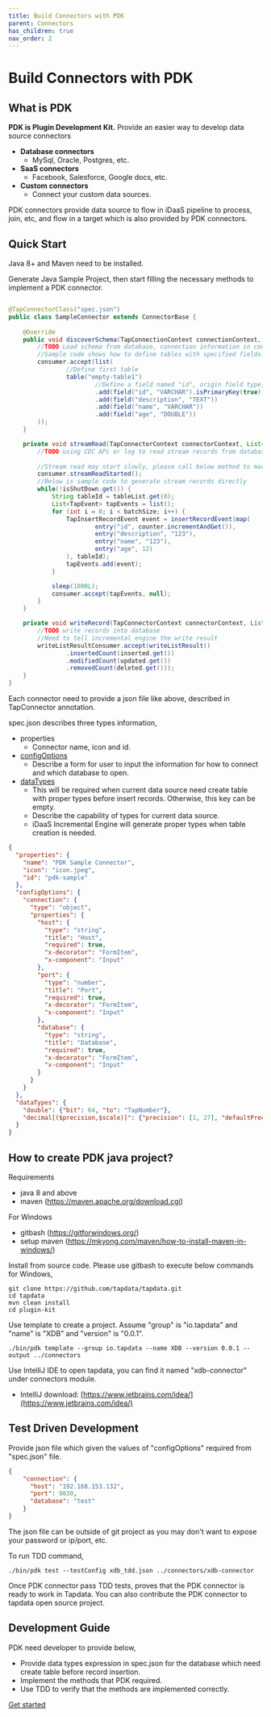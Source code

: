 ```yaml
---
title: Build Connectors with PDK
parent: Connectors
has_children: true
nav_order: 2
---
```

# Build Connectors with PDK

## What is PDK

**PDK is Plugin Development Kit.** Provide an easier way to develop data source connectors

* **Database connectors**
    * MySql, Oracle, Postgres, etc.
* **SaaS connectors**
    * Facebook, Salesforce, Google docs, etc.
* **Custom connectors**
    * Connect your custom data sources.

PDK connectors provide data source to flow in iDaaS pipeline to process, join, etc, and flow in a target which is also
provided by PDK connectors.

## Quick Start

Java 8+ and Maven need to be installed.

Generate Java Sample Project, then start filling the necessary methods to implement a PDK connector.

```java

@TapConnectorClass("spec.json")
public class SampleConnector extends ConnectorBase {
    
    @Override
    public void discoverSchema(TapConnectionContext connectionContext, Consumer<List<TapTable>> consumer) {
        //TODO Load schema from database, connection information in connectionContext#getConnectionConfig
        //Sample code shows how to define tables with specified fields.
        consumer.accept(list(
                //Define first table
                table("empty-table1")
                        //Define a field named "id", origin field type, whether is primary key and primary key position
                        .add(field("id", "VARCHAR").isPrimaryKey(true))
                        .add(field("description", "TEXT"))
                        .add(field("name", "VARCHAR"))
                        .add(field("age", "DOUBLE"))
        ));
    }

    private void streamRead(TapConnectorContext connectorContext, List<String> tableList, Object streamOffset, int batchSize, StreamReadConsumer consumer) {
        //TODO using CDC APi or log to read stream records from database, use consumer#accept to send to incremental engine.
        
        //Stream read may start slowly, please call below method to mark stream read started.  
        consumer.streamReadStarted();
        //Below is sample code to generate stream records directly
        while(!isShutDown.get()) {
            String tableId = tableList.get(0);
            List<TapEvent> tapEvents = list();
            for (int i = 0; i < batchSize; i++) {
                TapInsertRecordEvent event = insertRecordEvent(map(
                        entry("id", counter.incrementAndGet()),
                        entry("description", "123"),
                        entry("name", "123"),
                        entry("age", 12)
                ), tableId);
                tapEvents.add(event);
            }

            sleep(1000L);
            consumer.accept(tapEvents, null);
        }
    }

    private void writeRecord(TapConnectorContext connectorContext, List<TapRecordEvent> tapRecordEvents, TapTable table, Consumer<WriteListResult<TapRecordEvent>> writeListResultConsumer) {
        //TODO write records into database
        //Need to tell incremental engine the write result
        writeListResultConsumer.accept(writeListResult()
                .insertedCount(inserted.get())
                .modifiedCount(updated.get())
                .removedCount(deleted.get()));
    }
}
```

Each connector need to provide a json file like above, described in TapConnector annotation.

spec.json describes three types information,

* properties
    - Connector name, icon and id.
* [configOptions](docs/form-json-schema.md)
    - Describe a form for user to input the information for how to connect and which database to open.
* [dataTypes](docs/dataTypes.md)
    - This will be required when current data source need create table with proper types before insert records.
      Otherwise, this key can be empty.
    - Describe the capability of types for current data source.
    - iDaaS Incremental Engine will generate proper types when table creation is needed.

```json
{
  "properties": {
    "name": "PDK Sample Connector",
    "icon": "icon.jpeg",
    "id": "pdk-sample"
  },
  "configOptions": {
    "connection": {
      "type": "object",
      "properties": {
        "host": {
          "type": "string",
          "title": "Host",
          "required": true,
          "x-decorator": "FormItem",
          "x-component": "Input"
        },
        "port": {
          "type": "number",
          "title": "Port",
          "required": true,
          "x-decorator": "FormItem",
          "x-component": "Input"
        },
        "database": {
          "type": "string",
          "title": "Database",
          "required": true,
          "x-decorator": "FormItem",
          "x-component": "Input"
        }
      }
    }
  },
  "dataTypes": {
    "double": {"bit": 64, "to": "TapNumber"},
    "decimal[($precision,$scale)]": {"precision": [1, 27], "defaultPrecision": 10, "scale": [0, 9], "defaultScale": 0, "to": "TapNumber"}
  }
}

```



## How to create PDK java project?

Requirements
*	java 8 and above
*   maven (https://maven.apache.org/download.cgi)

For Windows
* gitbash (https://gitforwindows.org/)
* setup maven (https://mkyong.com/maven/how-to-install-maven-in-windows/)



Install from source code. Please use gitbash to execute below commands for Windows,

```shell
git clone https://github.com/tapdata/tapdata.git
cd tapdata
mvn clean install
cd plugin-kit
```
Use template to create a project. Assume "group" is "io.tapdata" and "name" is "XDB" and "version" is "0.0.1".
```shell
./bin/pdk template --group io.tapdata --name XDB --version 0.0.1 --output ../connectors
```

Use IntelliJ IDE to open tapdata, you can find it named "xdb-connector" under connectors module.
* IntelliJ download: [https://www.jetbrains.com/idea/](https://www.jetbrains.com/idea/)


## Test Driven Development
Provide json file which given the values of "configOptions" required from "spec.json" file.
```json
{
    "connection": {
      "host": "192.168.153.132",
      "port": 9030,
      "database": "test"
    }
}
```
The json file can be outside of git project as you may don't want to expose your password or ip/port, etc.

To run TDD command,

```shell
./bin/pdk test --testConfig xdb_tdd.json ../connectors/xdb-connector
```
Once PDK connector pass TDD tests, proves that the PDK connector is ready to work in Tapdata. You can also contribute the PDK connector to tapdata open source project.

## Development Guide
PDK need developer to provide below,
* Provide data types expression in spec.json for the database which need create table before record insertion.
* Implement the methods that PDK required.
* Use TDD to verify that the methods are implemented correctly.

[Get started](docs/development.md)

